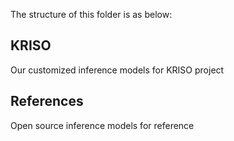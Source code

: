 The structure of this folder is as below:
## KRISO 
Our customized inference models for KRISO project
## References
Open source inference models for reference
